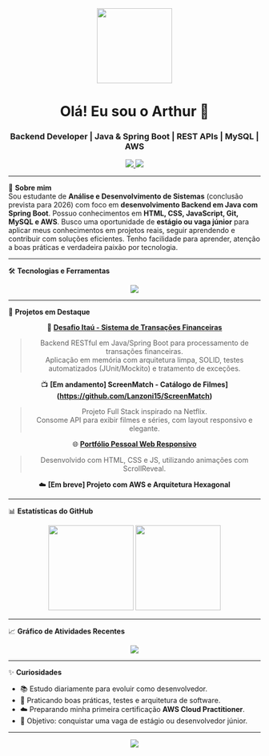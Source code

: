 <div align="center">
  <img height="150" src="https://media3.giphy.com/media/v1.Y2lkPTc5MGI3NjExaTNiaXIycWthMHR4c3p6aXNhcDl2cTJjczI0cHFkNTR3Mnk5dW55ZyZlcD12MV9pbnRlcm5hbF9naWZfYnlfaWQmY3Q9Zw/B1CrvUCoMxhy8/giphy.gif" />
</div>

<h1 align="center">Olá! Eu sou o Arthur 👋</h1>
<h3 align="center">Backend Developer | Java & Spring Boot | REST APIs | MySQL | AWS</h3>

<p align="center">
  <a href="https://www.linkedin.com/in/arthur-lanzoni-a838b721a/" target="_blank">
    <img src="https://img.shields.io/badge/LinkedIn-%230077B5?style=for-the-badge&logo=linkedin&logoColor=white" />
  </a>
  <a href="mailto:arthurlanzoni08@gmail.com">
    <img src="https://img.shields.io/badge/Email-%23D14836?style=for-the-badge&logo=gmail&logoColor=white" />
  </a>
</p>

---

🎯 **Sobre mim**  
Sou estudante de **Análise e Desenvolvimento de Sistemas** (conclusão prevista para 2026) com foco em **desenvolvimento Backend em Java com Spring Boot**. Possuo conhecimentos em **HTML, CSS, JavaScript, Git, MySQL e AWS**. Busco uma oportunidade de **estágio ou vaga júnior** para aplicar meus conhecimentos em projetos reais, seguir aprendendo e contribuir com soluções eficientes. Tenho facilidade para aprender, atenção a boas práticas e verdadeira paixão por tecnologia.

---

🛠 **Tecnologias e Ferramentas**

<div align="center">
  <img src="https://skillicons.dev/icons?i=java,spring,html,css,js,git,github,mysql,aws" />
</div>

---

🚀 **Projetos em Destaque**

<div align="center">

🔧 **[Desafio Itaú - Sistema de Transações Financeiras](https://github.com/Lanzoni15/desafio-itau-transacoes)**  
> Backend RESTful em Java/Spring Boot para processamento de transações financeiras.  
> Aplicação em memória com arquitetura limpa, SOLID, testes automatizados (JUnit/Mockito) e tratamento de exceções.

📺 **[Em andamento] ScreenMatch - Catálogo de Filmes](https://github.com/Lanzoni15/ScreenMatch)**  
> Projeto Full Stack inspirado na Netflix.  
> Consome API para exibir filmes e séries, com layout responsivo e elegante.

🌐 **[Portfólio Pessoal Web Responsivo](https://github.com/Lanzoni15/arthurlanzoni)**  
> Desenvolvido com HTML, CSS e JS, utilizando animações com ScrollReveal.

☁️ **[Em breve] Projeto com AWS e Arquitetura Hexagonal**

</div>

---

📊 **Estatísticas do GitHub**

<div align="center">
  <img height="170em" src="https://github-readme-stats.vercel.app/api?username=Lanzoni15&show_icons=true&theme=radical&hide_border=true&include_all_commits=true&count_private=true" />
  <img height="170em" src="https://github-readme-stats.vercel.app/api/top-langs/?username=Lanzoni15&layout=compact&theme=radical&hide_border=true" />
</div>

---

📈 **Gráfico de Atividades Recentes**

<div align="center">
  <img src="https://github-readme-activity-graph.vercel.app/graph?username=Lanzoni15&bg_color=0d1117&color=986dff&line=7c3aed&point=ffffff&area=true&hide_border=true"/>
</div>

---

✨ **Curiosidades**
- 📚 Estudo diariamente para evoluir como desenvolvedor.
- 🧠 Praticando boas práticas, testes e arquitetura de software.
- ☁️ Preparando minha primeira certificação **AWS Cloud Practitioner**.
- 🎯 Objetivo: conquistar uma vaga de estágio ou desenvolvedor júnior.

---

<p align="center">
  <img src="https://capsule-render.vercel.app/api?type=waving&color=986dff&height=120&section=footer" />
</p>

